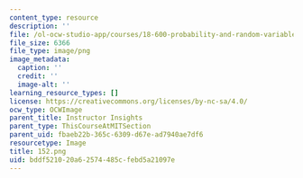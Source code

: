 ```yaml
---
content_type: resource
description: ''
file: /ol-ocw-studio-app/courses/18-600-probability-and-random-variables-fall-2019/bddf521020a62574485cfebd5a21097e_152.png
file_size: 6366
file_type: image/png
image_metadata:
  caption: ''
  credit: ''
  image-alt: ''
learning_resource_types: []
license: https://creativecommons.org/licenses/by-nc-sa/4.0/
ocw_type: OCWImage
parent_title: Instructor Insights
parent_type: ThisCourseAtMITSection
parent_uid: fbaeb22b-365c-6309-d67e-ad7940ae7df6
resourcetype: Image
title: 152.png
uid: bddf5210-20a6-2574-485c-febd5a21097e
---
```

